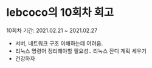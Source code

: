 # lebcoco의 10회차 회고
10회차 기간: 2021.02.21 ~ 2021.02.27

* 서버, 네트워크 구조 이해하는데 어려움.
* 리눅스 명령어 정리해야할 필요성.. 리눅스 잔디 계획 세우기
* 건강하자
